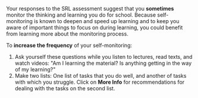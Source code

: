 Your responses to the SRL assessment suggest that you **sometimes** monitor the thinking and learning you do for school. Because self-monitoring is known to deepen and speed up learning and to keep you aware of important things to focus on during learning, you could benefit from learning more about the monitoring process.  

To **increase the frequency** of your self-monitoring:   

1.	Ask yourself these questions while you listen to lectures, read texts, and watch videos: "Am I learning the material? Is anything getting in the way of my learning?"
2.	Make two lists: One list of tasks that you do well, and another of tasks with which you struggle. Click on **More Info** for recommendations for dealing with the tasks on the second list.
